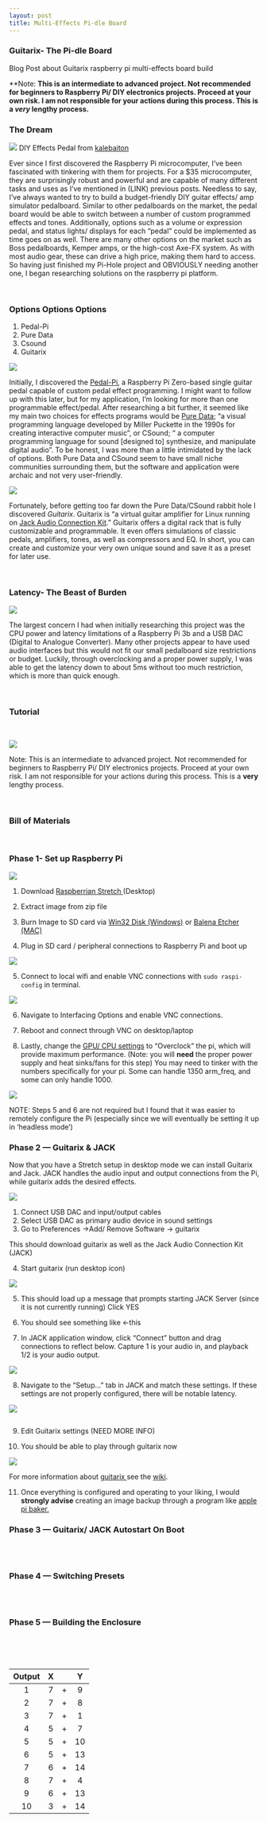 ```yaml
---
layout: post
title: Multi-Effects Pi-dle Board
---
```



### Guitarix- The Pi-dle Board

Blog Post about Guitarix raspberry pi multi-effects board build

**Note: **This is an intermediate to advanced project. Not recommended for
beginners to Raspberry Pi/ DIY electronics projects. Proceed at your own risk. I
am not responsible for your actions during this process. This is a *very*
lengthy process.**

### The Dream

![](https://cdn-images-1.medium.com/max/600/0*eT9Owa0s3VQgag2I.jpg)
<span class="figcaption_hack">
DIY Effects Pedal from [kalebaiton](https://imgur.com/user/kalebaiton)</span>

Ever since I first discovered the Raspberry Pi microcomputer, I’ve been
fascinated with tinkering with them for projects. For a $35 microcomputer, they
are surprisingly robust and powerful and are capable of many different tasks and
uses as I’ve mentioned in (LINK) previous posts. Needless to say, I’ve always
wanted to try to build a budget-friendly DIY guitar effects/ amp simulator
pedalboard. Similar to other pedalboards on the market, the pedal board would be
able to switch between a number of custom programmed effects and tones.
Additionally, options such as a volume or expression pedal, and status lights/
displays for each “pedal” could be implemented as time goes on as well. There
are many other options on the market such as Boss pedalboards, Kemper amps, or
the high-cost Axe-FX system. As with most audio gear, these can drive a high
price, making them hard to access. So having just finished my Pi-Hole project
and OBVIOUSLY needing another one, I began researching solutions on the
raspberry pi platform.

<br> 

### Options Options Options

1.  Pedal-Pi
1.  Pure Data
1.  Csound
1.  Guitarix

![](https://cdn-images-1.medium.com/max/600/0*F-KyTQ6UtbE3K7w5.jpg)

Initially, I discovered the [Pedal-Pi](https://www.electrosmash.com/pedal-pi), a
Raspberry Pi Zero-based single guitar pedal capable of custom pedal effect
programming. I might want to follow up with this later, but for my application,
I’m looking for more than one programmable effect/pedal. After researching a bit
further, it seemed like my main two choices for effects programs would be [Pure
Data](https://puredata.info/); “a visual programming language developed by
Miller Puckette in the 1990s for creating interactive computer music”, or
CSound; “ a computer programming language for sound [designed to] synthesize,
and manipulate digital audio”. To be honest, I was more than a little
intimidated by the lack of options. Both Pure Data and CSound seem to have small
niche communities surrounding them, but the software and application were
archaic and not very user-friendly. 

![](https://cdn-images-1.medium.com/max/600/0*iY2g92KruNrkSDSe.jpg)

Fortunately, before getting too far down the Pure Data/CSound rabbit hole I
discovered *Guitarix*. Guitarix is “a virtual guitar amplifier for Linux running
on [Jack Audio Connection Kit](http://jackaudio.org/).” Guitarix offers a
digital rack that is fully customizable and programmable. It even offers
simulations of classic pedals, amplifiers, tones, as well as compressors and EQ.
In short, you can create and customize your very own unique sound and save it as
a preset for later use.

<br> 

### Latency- The Beast of Burden

![](https://cdn-images-1.medium.com/max/600/0*oqCwkE4g7961_fU3.jpg)

The largest concern I had when initially researching this project was the CPU
power and latency limitations of a Raspberry Pi 3b and a USB DAC (Digital to
Analogue Converter). Many other projects appear to have used audio interfaces
but this would not fit our small pedalboard size restrictions or budget.
Luckily, through overclocking and a proper power supply, I was able to get the
latency down to about 5ms without too much restriction, which is more than quick
enough.

<br> 

### Tutorial

<br> 

![](https://cdn-images-1.medium.com/max/600/0*ya9zlUJ_9_F84cNm)

Note: This is an intermediate to advanced project. Not recommended for beginners
to Raspberry Pi/ DIY electronics projects. Proceed at your own risk. I am not
responsible for your actions during this process. This is a **very** lengthy
process.

<br> 

### Bill of Materials

<br> 

### Phase 1- Set up Raspberry Pi

![](https://cdn-images-1.medium.com/max/600/1*J0xtvElCr4c4BGHUuPROyg.png)

1.  Download [Raspberrian Stretch
](https://www.raspberrypi.org/downloads/raspbian/)(Desktop) 
1.  Extract image from zip file
1.  Burn Image to SD card via [Win32 Disk
(Windows)](https://sourceforge.net/projects/win32diskimager/) or [Balena Etcher
(MAC)](https://www.balena.io/etcher/)

4. Plug in SD card / peripheral connections to Raspberry Pi and boot up

![](https://cdn-images-1.medium.com/max/800/0*ZuD24plkqpAkqsRA.gif)

5. Connect to local wifi and enable VNC connections with `sudo raspi-config` in
terminal.

![](https://cdn-images-1.medium.com/max/800/0*uroG8naXy01Cl-7B.png)

6. Navigate to Interfacing Options and enable VNC connections.

7. Reboot and connect through VNC on desktop/laptop 

8. Lastly, change the [GPU/ CPU
settings](https://howtoraspberrypi.com/how-to-overclock-raspberry-pi/) to
“Overclock” the pi, which will provide maximum performance. (Note: you will
**need** the proper power supply and heat sinks/fans for this step) You may need
to tinker with the numbers specifically for your pi. Some can handle 1350
arm_freq, and some can only handle 1000.

![](https://cdn-images-1.medium.com/max/800/1*RxpxE6WzVz3zP6sm6Sw-DQ.png)

NOTE: Steps 5 and 6 are not required but I found that it was easier to remotely
configure the Pi (especially since we will eventually be setting it up in
‘headless mode’)

### Phase 2 — Guitarix & JACK

Now that you have a Stretch setup in desktop mode we can install Guitarix and
Jack. JACK handles the audio input and output connections from the Pi, while
guitarix adds the desired effects.

![](https://cdn-images-1.medium.com/max/600/0*ByjbtSmEGCALyShP)

1.  Connect USB DAC and input/output cables
1.  Select USB DAC as primary audio device in sound settings
1.  Go to Preferences →Add/ Remove Software → guitarix 

This should download guitarix as well as the Jack Audio Connection Kit (JACK)

4. Start guitarix (run desktop icon)

![](https://cdn-images-1.medium.com/max/600/0*D5YS_aG_Bpa_TO1q.png)

5. This should load up a message that prompts starting JACK Server (since it is
not currently running) Click YES

6. You should see something like ←this

7. In JACK application window, click “Connect” button and drag connections to
reflect below. Capture 1 is your audio in, and playback 1/2 is your audio
output.

![](https://cdn-images-1.medium.com/max/800/0*lVzm2WZv1tJQtPlp.png)

8. Navigate to the “Setup…” tab in JACK and match these settings. If these
settings are not properly configured, there will be notable latency.

![](https://cdn-images-1.medium.com/max/800/0*65E2w8ntQpbRE7W7.png)

![]()

9. Edit Guitarix settings (NEED MORE INFO)

10. You should be able to play through guitarix now

![](https://cdn-images-1.medium.com/max/800/0*GxilY90qNEVwYmJu.jpg)

For more information about [guitarix ](http://guitarix.org/)see the
[wiki](https://sourceforge.net/p/guitarix/wiki/Main_Page/).

11. Once everything is configured and operating to your liking, I would
**strongly advise** creating an image backup through a program like [apple pi
baker.](https://www.tweaking4all.com/software/macosx-software/macosx-apple-pi-baker/)

### Phase 3 — Guitarix/ JACK Autostart On Boot


<br> 

<br> 

### Phase 4 — Switching Presets

<br> 

<br> 

### Phase 5 — Building the Enclosure

<br> 

<br> 

<br> 


| Output | X |   |  Y |
|:------:|:-:|:-:|:--:|
|    1   | 7 | + |  9 |
|    2   | 7 | + |  8 |
|    3   | 7 | + |  1 |
|    4   | 5 | + |  7 |
|    5   | 5 | + | 10 |
|    6   | 5 | + | 13 |
|    7   | 6 | + | 14 |
|    8   | 7 | + |  4 |
|    9   | 6 | + | 13 |
|   10   | 3 | + | 14 |


